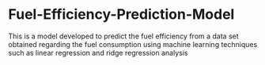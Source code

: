 # Fuel-Efficiency-Prediction-Model
This is a model developed to predict the fuel efficiency from a data set obtained regarding the fuel consumption using machine learning techniques such as linear regression and ridge regression analysis

